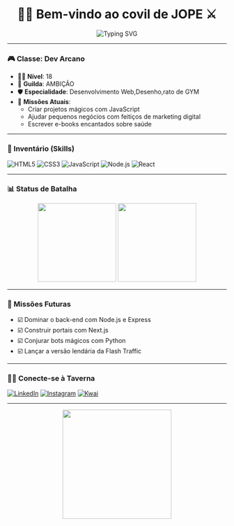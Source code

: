 <h1 align="center">🧙‍♂️ Bem-vindo ao covil de <strong>JOPE</strong> ⚔️</h1>

<p align="center">
  <img src="https://readme-typing-svg.demolab.com?font=Fira+Code&size=22&pause=1000&color=F70000&center=true&vCenter=true&width=435&lines=Codificando+feitiços...;Afiando+a+espada...;Preparando+a+missão..." alt="Typing SVG" />
</p>

---

### 🎮 Classe: Dev Arcano
- 🧙‍♂️ **Nível**: 18
- 📜 **Guilda**: AMBIÇÃO 
- 🛡️ **Especialidade**: Desenvolvimento Web,Desenho,rato de GYM
- 💼 **Missões Atuais**:
  - Criar projetos mágicos com JavaScript
  - Ajudar pequenos negócios com feitiços de marketing digital
  - Escrever e-books encantados sobre saúde

---

### 🧰 Inventário (Skills)
![HTML5](https://img.shields.io/badge/HTML5-E34F26?style=flat-square&logo=html5&logoColor=white)
![CSS3](https://img.shields.io/badge/CSS3-1572B6?style=flat-square&logo=css3&logoColor=white)
![JavaScript](https://img.shields.io/badge/JavaScript-F7DF1E?style=flat-square&logo=javascript&logoColor=black)
![Node.js](https://img.shields.io/badge/Node.js-339933?style=flat-square&logo=nodedotjs&logoColor=white)
![React](https://img.shields.io/badge/React-20232a?style=flat-square&logo=react&logoColor=61DAFB)

---

### 📊 Status de Batalha

<div align="center">
  <img height="180em" src="https://github-readme-stats.vercel.app/api?username=SEU_USUARIO&show_icons=true&theme=tokyonight" />
  <img height="180em" src="https://github-readme-stats.vercel.app/api/top-langs/?username=SEU_USUARIO&layout=compact&theme=tokyonight"/>
</div>

---

### 🏰 Missões Futuras
- ☑️ Dominar o back-end com Node.js e Express
- ☑️ Construir portais com Next.js
- ☑️ Conjurar bots mágicos com Python
- ☑️ Lançar a versão lendária da Flash Traffic

---

### 🧙‍♂️ Conecte-se à Taverna
[![LinkedIn](https://img.shields.io/badge/LinkedIn-0077B5?style=flat-square&logo=linkedin&logoColor=white)](https://linkedin.com/in/SEU_LINK)
[![Instagram](https://img.shields.io/badge/Instagram-E4405F?style=flat-square&logo=instagram&logoColor=white)](https://instagram.com/SEU_LINK)
[![Kwai](https://img.shields.io/badge/Kwai-FF9900?style=flat-square&logo=kwai&logoColor=white)](https://kwai.com/@SEU_LINK)

---

<p align="center">
  <img src="https://media.tenor.com/g4r8-lYavGQAAAAC/sword-anime.gif" width="250"/>
</p>
